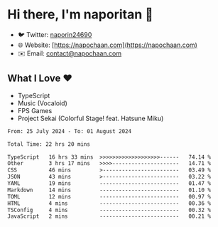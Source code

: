 # Hi there, I'm naporitan 👋

- 🐦 Twitter: [naporin24690](https://twitter.com/naporin24690)
- 🌐 Website: [https://napochaan.com](https://napochaan.com)
- ✉️ Email: [contact@napochaan.com](mailto:contact@napochaan.com)

## What I Love ❤️
- TypeScript
- Music (Vocaloid)
- FPS Games
- Project Sekai (Colorful Stage! feat. Hatsune Miku)

<!--START_SECTION:waka-->

```txt
From: 25 July 2024 - To: 01 August 2024

Total Time: 22 hrs 20 mins

TypeScript   16 hrs 33 mins  >>>>>>>>>>>>>>>>>>>------   74.14 %
Other        3 hrs 17 mins   >>>>---------------------   14.71 %
CSS          46 mins         >------------------------   03.49 %
JSON         43 mins         >------------------------   03.22 %
YAML         19 mins         -------------------------   01.47 %
Markdown     14 mins         -------------------------   01.10 %
TOML         12 mins         -------------------------   00.97 %
HTML         4 mins          -------------------------   00.36 %
TSConfig     4 mins          -------------------------   00.32 %
JavaScript   2 mins          -------------------------   00.21 %
```

<!--END_SECTION:waka-->

